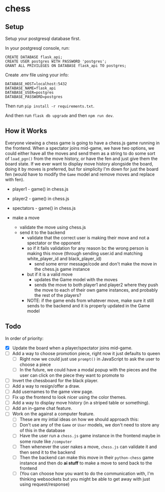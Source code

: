 # chess

## Setup
Setup your postgresql database first.

In your postgresql console, run:
```
CREATE DATABASE flask_api;
CREATE USER postgres WITH PASSWORD 'postgres';
GRANT ALL PRIVILEGES ON DATABASE flask_api TO postgres;
```

Create .env file using your info:
```
DATABASE_HOST=localhost:5432
DATABASE_NAME=flask_api
DATABASE_USER=postgres
DATABASE_PASSWORD=postgres
```

Then run `pip install -r requirements.txt`.

And then run `flask db upgrade` and then `npm run dev`.

## How it Works

Everyone viewing a chess game is going to have a chess.js game running in the frontend. When a spectator joins mid-game, we have two options, we could either have all the moves and send them as a string to do some sort of `load_pgn()` from the move history, or have the fen and just give them the board state. If we ever want to display move history alongside the board, doing it by moves is preferred, but for simplicity I'm down for just the board fen (would have to modify the `Game` model and remove moves and replace with fen).
- player1 - game() in chess.js
- player2 - game() in chess.js
- spectators - game() in chess.js


- make a move
    - validate the move using chess.js
    - send it to the backend
        - validate that the correct user is making their move and not a spectator or the opponent
        - so if it fails validation for any reason bc the wrong person is making this move (through sending user.id and matching white_player_id and black_player_id)
            - send some error message/code and don't make the move in the chess.js game instance 
        - but if it is a valid move
            - updates the Game model with the moves
            - sends the move to both player1 and player2 where they push the move to each of their own game instances, and probably the rest of the players? 
        - NOTE: if the game ends from whatever move, make sure it still sends to the backend and it is properly updated in the Game model

## Todo
In order of priority:
- [x] Update the board when a player/spectator joins mid-game.
- [ ] Add a way to choose promotion piece, right now it just defaults to queen
    - [ ] Right now we could just use `prompt()` in JavaScript to ask the user to choose a piece
    - [ ] In the future, we could have a modal popup with the pieces and the user can click on the piece they want to promote to
- [ ] Invert the chessboard for the black player.
- [ ] Add a way to resign/offer a draw.
- [ ] Add usernames to the game view page.
- [ ] Fix up the frontend to look nicer using the color themes.
- [ ] Add a way to display move history (in a striped table or something).
- [ ] Add an in-game chat feature.
- [ ] Work on the against a computer feature.
    - [ ] These are my intial ideas on how we should approach this:
    - [ ] Don't use any of the `Game` or `User` models, we don't need to store any of this in the database
    - [ ] Have the user run a `chess.js` game instance in the frontend maybe in some route like `/computer`
    - [ ] Then whenever the user nakes a move, `chess.js` can validate it and then send it to the backend
    - [ ] Then the backend can make this move in their `python-chess` game instance and then do **ai stuff** to make a move to send back to the frontend
    - [ ] (You can choose how you want to do the communication with, I'm thinking websockets but you might be able to get away with just using request/response)
